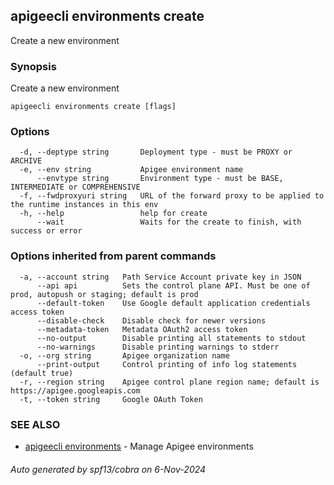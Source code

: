 ## apigeecli environments create

Create a new environment

### Synopsis

Create a new environment

```
apigeecli environments create [flags]
```

### Options

```
  -d, --deptype string       Deployment type - must be PROXY or ARCHIVE
  -e, --env string           Apigee environment name
      --envtype string       Environment type - must be BASE, INTERMEDIATE or COMPREHENSIVE
  -f, --fwdproxyuri string   URL of the forward proxy to be applied to the runtime instances in this env
  -h, --help                 help for create
      --wait                 Waits for the create to finish, with success or error
```

### Options inherited from parent commands

```
  -a, --account string   Path Service Account private key in JSON
      --api api          Sets the control plane API. Must be one of prod, autopush or staging; default is prod
      --default-token    Use Google default application credentials access token
      --disable-check    Disable check for newer versions
      --metadata-token   Metadata OAuth2 access token
      --no-output        Disable printing all statements to stdout
      --no-warnings      Disable printing warnings to stderr
  -o, --org string       Apigee organization name
      --print-output     Control printing of info log statements (default true)
  -r, --region string    Apigee control plane region name; default is https://apigee.googleapis.com
  -t, --token string     Google OAuth Token
```

### SEE ALSO

* [apigeecli environments](apigeecli_environments.md)	 - Manage Apigee environments

###### Auto generated by spf13/cobra on 6-Nov-2024
